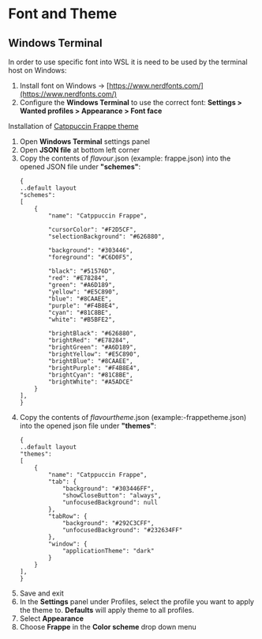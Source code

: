 # Font and Theme
## Windows Terminal

In order to use specific font into WSL it is need to be used by the terminal host on Windows:
1. Install font on Windows -> [https://www.nerdfonts.com/](https://www.nerdfonts.com/)
2. Configure the **Windows Terminal** to use the correct font: **Settings > Wanted profiles > Appearance > Font face**

Installation of [Catppuccin Frappe theme](https://github.com/catppuccin/windows-terminal)
1. Open **Windows Terminal** settings panel
2. Open **JSON file** at bottom left corner
3. Copy the contents of *flavour*.json (example: frappe.json) into the opened JSON file under **"schemes"**:
    ```
    {
    ..default layout
    "schemes":
    [
        {
            "name": "Catppuccin Frappe",
        
            "cursorColor": "#F2D5CF",
            "selectionBackground": "#626880",
        
            "background": "#303446",
            "foreground": "#C6D0F5",
        
            "black": "#51576D",
            "red": "#E78284",
            "green": "#A6D189",
            "yellow": "#E5C890",
            "blue": "#8CAAEE",
            "purple": "#F4B8E4",
            "cyan": "#81C8BE",
            "white": "#B5BFE2",
        
            "brightBlack": "#626880",
            "brightRed": "#E78284",
            "brightGreen": "#A6D189",
            "brightYellow": "#E5C890",
            "brightBlue": "#8CAAEE",
            "brightPurple": "#F4B8E4",
            "brightCyan": "#81C8BE",
            "brightWhite": "#A5ADCE"
        }
    ],
    }
    ```
4. Copy the contents of *flavourtheme*.json (example:-frappetheme.json) into the opened json file under **"themes"**:
	```
    {
    ..default layout
    "themes":
    [
        {
            "name": "Catppuccin Frappe",
            "tab": {
                "background": "#303446FF",
                "showCloseButton": "always",
                "unfocusedBackground": null
            },
            "tabRow": {
                "background": "#292C3CFF",
                "unfocusedBackground": "#232634FF"
            },
            "window": {
                "applicationTheme": "dark"
            }
        }
    ],
    }
    ```
5. Save and exit
6. In the **Settings** panel under Profiles, select the profile you want to apply the theme to. **Defaults** will apply theme to all profiles.
7. Select **Appearance**
8. Choose **Frappe** in the **Color scheme** drop down menu
